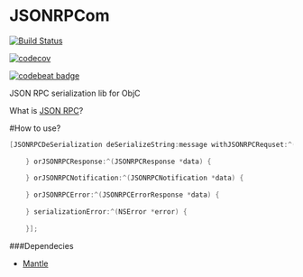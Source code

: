 # JSONRPCom

 [![Build Status](https://travis-ci.org/andrewBatutin/JSONRPCom.svg?branch=master)](https://travis-ci.org/andrewBatutin/JSONRPCom)

 [![codecov](https://codecov.io/gh/andrewBatutin/JSONRPCom/branch/master/graph/badge.svg)](https://codecov.io/gh/andrewBatutin/JSONRPCom)

 [![codebeat badge](https://codebeat.co/badges/4100afcb-af49-4851-bf89-544f65ca6b57)](https://codebeat.co/projects/github-com-andrewbatutin-jsonrpcom)


JSON RPC serialization lib  for ObjC

What is [JSON RPC](http://www.jsonrpc.org/specification)?

#How to use?
```objective-c
[JSONRPCDeSerialization deSerializeString:message withJSONRPCRequset:^(JSONRPCRequest *data) {
        
    } orJSONRPCResponse:^(JSONRPCResponse *data) {
        
    } orJSONRPCNotification:^(JSONRPCNotification *data) {
        
    } orJSONRPCError:^(JSONRPCErrorResponse *data) {
        
    } serializationError:^(NSError *error) {
        
    }];
```

   
###Dependecies
* [Mantle](https://github.com/Mantle/Mantle)

